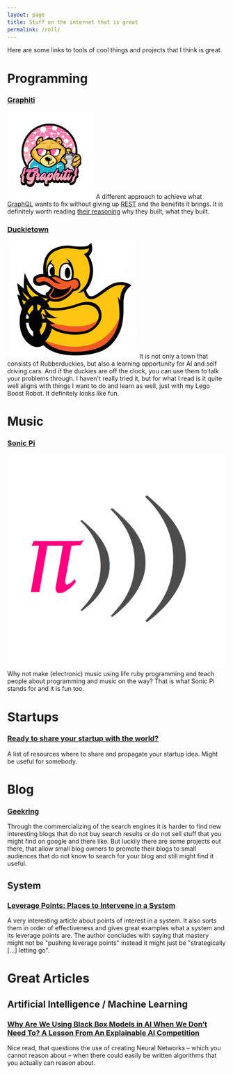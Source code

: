 ```yaml
---
layout: page
title: Stuff on the internet that is great
permalink: /roll/
---
```


Here are some links to tools of cool things and projects that I think is great.

# Programming

### [Graphiti][graphiti]

![Graphiti Logo](/images/roll/graphiti.png#thumbnail)
A different approach to achieve what [GraphQL](https://graphql.org/) wants to fix without giving up [REST](https://restfulapi.net/) and the benefits it brings. It is definitely worth reading [their reasoning][graphiti] why they built, what they built.

[graphiti]: https://www.graphiti.dev/guides/why

### [Duckietown](https://www.duckietown.org)

![Duckietown Logo](/images/roll/duckietown.png#thumbnail)
It is not only a town that consists of Rubberduckies, but also a learning opportunity for AI and self driving cars. And if the duckies are off the clock, you can use them to talk your problems through. I haven't really tried it, but for what I read is it quite well aligns with things I want to do and learn as well, just with my Lego Boost Robot. It definitely looks like fun.

# Music

### [Sonic Pi](https://sonic-pi.net/)

![Sonic Pi Logo](/images/roll/sonicpi.png#thumbnail)
Why not make (electronic) music using life ruby programming and teach people about programming and music on the way? That is what Sonic Pi stands for and it is fun too.

# Startups

### [Ready to share your startup with the world?](https://sizle.io/how-to-maximise-traffic-to-a-bootstrapped-product-hunt-launch/)

A list of resources where to share and propagate your startup idea. Might be useful for somebody.

# Blog

### [Geekring](https://geekring.net/)

Through the commercializing of the search engines it is harder to find new interesting blogs that do not buy search results or do not sell stuff that you might find on google and there like. But luckily there are some projects out there, that allow small blog owners to promote their blogs to small audiences that do not know to search for your blog and still might find it useful.

## System

### [Leverage Points: Places to Intervene in a System](http://donellameadows.org/archives/leverage-points-places-to-intervene-in-a-system/)

A very interesting article about points of interest in a system. It also sorts them in order of effectiveness and gives great examples what a system and its leverage points are. The author concludes with saying that mastery might not be "pushing leverage points" instead it might just be "strategically [...] letting go".

# Great Articles

## Artificial Intelligence / Machine Learning

### [Why Are We Using Black Box Models in AI When We Don’t Need To? A Lesson From An Explainable AI Competition](https://hdsr.mitpress.mit.edu/pub/f9kuryi8)

Nice read, that questions the use of creating Neural Networks – which you cannot reason about – when there could easily be written algorithms that you actually can reason about.
